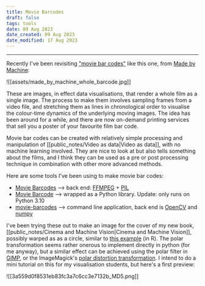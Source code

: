 ```yaml
---
title: Movie Barcodes
draft: false
tags: tools
date: 09 Aug 2023
date_created: 09 Aug 2023
date_modified: 17 Aug 2023
---
```

---

Recently I've been revisiting ["movie bar codes"](https://thefilmstage.com/movie-barcode-an-entire-feature-film-in-one-image/) like this one, from [Made by Machine](https://movingpixel.net/project/mbm/):

![[assets/made_by_machine_whole_barcode.jpg]]


These are images, in effect data visualisations, that render a whole film as a single image. The process to make them involves sampling frames from a video file, and stretching them as lines in chronological order to visualise the colour-time dynamics of the underlying moving images. The idea has been around for a while, and there are now on-demand printing services that sell you a poster of your favourite film bar code.

Movie bar codes can be created with relatively simple processing and manipulation of [[public_notes/Video as data|Video as data]], with no machine learning involved.  They are nice to look at but also tells something about the films, and I think they can be used as a pre or post processing technique in combination with other more advanced methods.

Here are some tools I've been using to make movie bar codes:

- [Movie Barcodes](https://timbennett.github.io/movie-barcodes/) --> back end: [FFMPEG](https://www.ffmpeg.org/) + [PIL](https://en.wikipedia.org/wiki/Python_Imaging_Library)
- [Movie Barcode](https://github.com/MarcBresson/movie-barcode/tree/main) --> wrapped as a Python library. Update: only runs on Python 3.10
- [movie-barcodes](https://github.com/andrewdcampbell/movie-barcodes) --> command line application, back end is [OpenCV](https://opencv.org/) and [numpy](https://numpy.org/)

I've been trying these out to make an image for the cover of my new book, [[public_notes/Cinema and Machine Vision|Cinema and Machine Vision]], possibly warped as as a circle, similar to [this example](https://rlang.io/create-a-radial-movie-tv-barcode-using-polar-coordinates/) (in R). The polar transformation seems rather onerous to implement directly in python (for me anyway), but a similar effect can be achieved using the polar filter in [GIMP](https://www.gimp.org/), or the ImageMagick's [polar distortion transformation](https://imagemagick.org/Usage/distorts/#polar). I intend to do a mini tutorial on this for my visualisation students, but here's a first preview:

![[3a559d0f8531eb83fc3a7c6cc3e7132b_MD5.png]]

